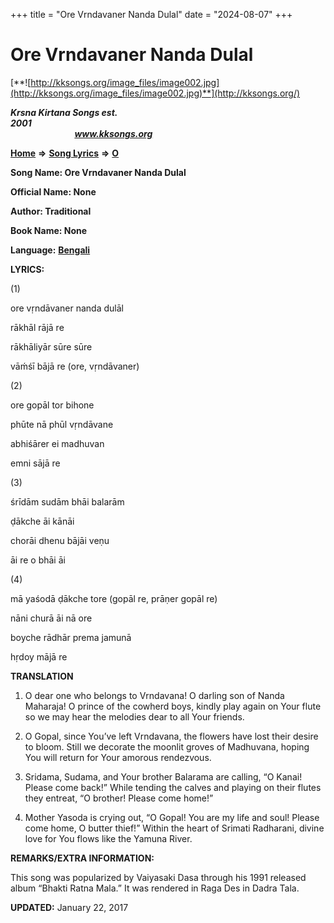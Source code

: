 +++
title = "Ore Vrndavaner Nanda Dulal"
date = "2024-08-07"
+++

# Ore Vrndavaner Nanda Dulal
[**![http://kksongs.org/image_files/image002.jpg](http://kksongs.org/image_files/image002.jpg)**](http://kksongs.org/)

**_Krsna Kirtana Songs est. 2001_**                                                                                                                                                 **_www.kksongs.org_**

**[Home](http://kksongs.org/)** **⇒** **[Song Lyrics](http://kksongs.org/lyrics.html)** **⇒** **[O](http://kksongs.org/songs/song_o.html)**

**Song Name: Ore Vrndavaner Nanda Dulal**

**Official Name: None**

**Author: Traditional**

**Book Name: None**

**Language:** [**Bengali**](http://kksongs.org/language/list/bengali.html)

**LYRICS:**

(1)

ore vṛndāvaner nanda dulāl

rākhāl rājā re

rākhāliyār sūre sūre

vāḿśī bājā re (ore, vṛndāvaner)

(2)

ore gopāl tor bihone

phūte nā phūl vṛndāvane

abhiśārer ei madhuvan

emni sājā re

(3)

śrīdām sudām bhāi balarām

ḍākche āi kānāi

chorāi dhenu bājāi veṇu

āi re o bhāi āi

(4)

mā yaśodā ḍākche tore (gopāl re, prāṇer gopāl re)

nāni churā āi nā ore

boyche rādhār prema jamunā

hṛdoy mājā re

**TRANSLATION**

1) O dear one who belongs to Vrndavana! O darling son of Nanda Maharaja! O prince of the cowherd boys, kindly play again on Your flute so we may hear the melodies dear to all Your friends.

2) O Gopal, since You’ve left Vrndavana, the flowers have lost their desire to bloom. Still we decorate the moonlit groves of Madhuvana, hoping You will return for Your amorous rendezvous.

3) Sridama, Sudama, and Your brother Balarama are calling, “O Kanai! Please come back!” While tending the calves and playing on their flutes they entreat, “O brother! Please come home!”

4) Mother Yasoda is crying out, “O Gopal! You are my life and soul! Please come home, O butter thief!” Within the heart of Srimati Radharani, divine love for You flows like the Yamuna River.

**REMARKS/EXTRA INFORMATION:**

This song was popularized by Vaiyasaki Dasa through his 1991 released album “Bhakti Ratna Mala.” It was rendered in Raga Des in Dadra Tala.

**UPDATED:** January 22, 2017